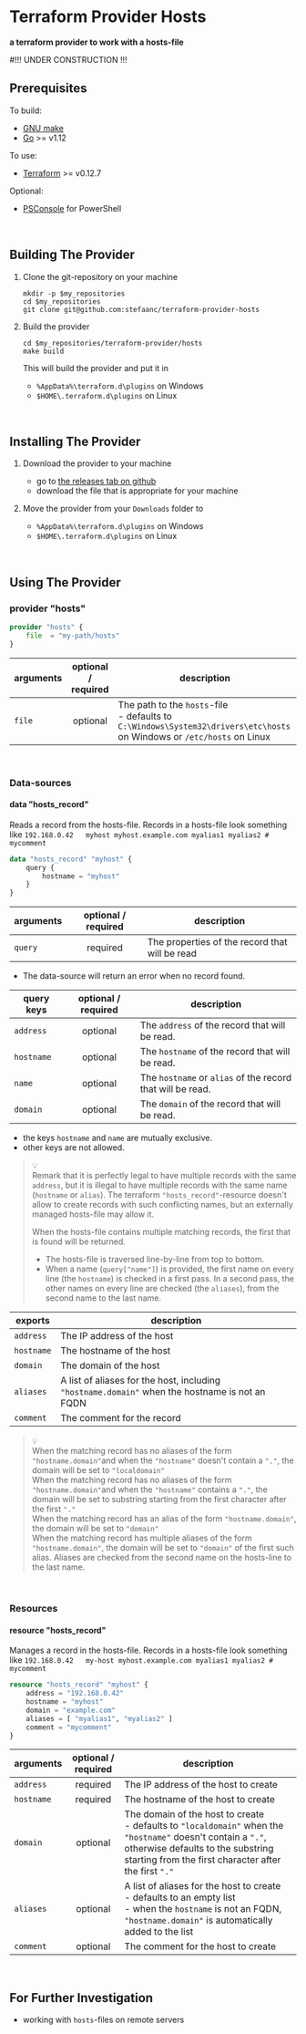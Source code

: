 # Terraform Provider Hosts

**a terraform provider to work with a hosts-file**

#!!! UNDER CONSTRUCTION !!!

## Prerequisites

To build:
- [GNU make](https://www.gnu.org/software/make/)
- [Go](https://golang.org/) >= v1.12

To use:
- [Terraform](https://terraform.io) >= v0.12.7

Optional:
- [PSConsole](https://github.com/stefaanc/psconsole) for PowerShell


<br>

## Building The Provider

1. Clone the git-repository on your machine

   ```shell
   mkdir -p $my_repositories
   cd $my_repositories
   git clone git@github.com:stefaanc/terraform-provider-hosts
   ```

2. Build the provider

   ```shell
   cd $my_repositories/terraform-provider/hosts
   make build
   ```

   This will build the provider and put it in 
   - `%AppData%\terraform.d\plugins` on Windows
   - `$HOME\.terraform.d\plugins` on Linux
    


<br>

## Installing The Provider

1. Download the provider to your machine

   - go to [the releases tab on github](https://github.com/stefaanc/terraform-provider-hosts/releases)
   - download the file that is appropriate for your machine

2. Move the provider from your `Downloads` folder to

   - `%AppData%\terraform.d\plugins` on Windows
   - `$HOME\.terraform.d\plugins` on Linux



<br>

## Using The Provider

### provider "hosts"

```terraform
provider "hosts" {
    file  = "my-path/hosts"
}
```

arguments | optional / required | description
----------|:--------:|------------
`file`    | optional | The path to the `hosts`-file <br/>- defaults to `C:\Windows\System32\drivers\etc\hosts` on Windows or `/etc/hosts` on Linux

<br>

### Data-sources

#### data "hosts_record"

Reads a record from the hosts-file.  Records in a hosts-file look something like `192.168.0.42   myhost myhost.example.com myalias1 myalias2 # mycomment`

```terraform
data "hosts_record" "myhost" {
    query {
        hostname = "myhost"
    }
}
```

arguments  | optional / required | description
-----------|:--------:|------------
`query`    | required | The properties of the record that will be read

* The data-source will return an error when no record found.  

query keys | optional / required | description
-----------|:--------:|------------
`address`  | optional | The `address` of the record that will be read. 
`hostname` | optional | The `hostname` of the record that will be read. 
`name`     | optional | The `hostname` or `alias` of the record that will be read. 
`domain`   | optional | The `domain` of the record that will be read. 

* the keys `hostname` and `name` are mutually exclusive.
* other keys are not allowed. 

> :bulb:  
> Remark that it is perfectly legal to have multiple records with the same `address`, but it is illegal to have multiple records with the same name (`hostname` or `alias`).  The terraform `"hosts_record"`-resource doesn't allow to create records with such conflicting names, but an externally managed hosts-file may allow it.  
> 
> When the hosts-file contains multiple matching records, the first that is found will be returned.  
> - The hosts-file is traversed line-by-line from top to bottom.   
> - When a name (`query["name"]`) is provided, the first name on every line (the `hostname`) is checked in a first pass.  In a second pass, the other names on every line are checked (the `aliases`), from the second name to the last name.  

exports    | description
-----------|------------
`address`  | The IP address of the host
`hostname` | The hostname of the host
`domain`   | The domain of the host
`aliases`  | A list of aliases for the host, including `"hostname.domain"` when the hostname is not an FQDN
`comment`  | The comment for the record

> :bulb:  
> When the matching record has no aliases of the form `"hostname.domain"`and when the `"hostname"` doesn't contain a `"."`, the domain will be set to `"localdomain"`  
> When the matching record has no aliases of the form `"hostname.domain"`and when the `"hostname"` contains a `"."`, the domain will be set to substring starting from the first character after the first `"."`  
> When the matching record has an alias of the form `"hostname.domain"`, the domain will be set to `"domain"`  
> When the matching record has multiple aliases of the form `"hostname.domain"`, the domain will be set to `"domain"` of the first such alias.  Aliases are checked from the second name on the hosts-line to the last name.  

<br>

### Resources

#### resource "hosts_record"   

Manages a record in the hosts-file.  Records in a hosts-file look something like `192.168.0.42   my-host myhost.example.com myalias1 myalias2 # mycomment`

```terraform
resource "hosts_record" "myhost" {
    address = "192.168.0.42"
    hostname = "myhost"
    domain = "example.com"
    aliases = [ "myalias1", "myalias2" ]
    comment = "mycomment"
}
```

arguments  | optional / required | description
-----------|:--------:|------------
`address`  | required | The IP address of the host to create
`hostname` | required | The hostname of the host to create
`domain`   | optional | The domain of the host to create <br>- defaults to `"localdomain"` when the `"hostname"` doesn't contain a `"."`, otherwise defaults to the substring starting from the first character after the first `"."`
`aliases`  | optional | A list of aliases for the host to create <br/>- defaults to an empty list <br/>- when the `hostname` is not an FQDN,  `"hostname.domain"` is automatically added to the list
`comment`  | optional | The comment for the host to create



<br>

## For Further Investigation

- working with `hosts`-files on remote servers
